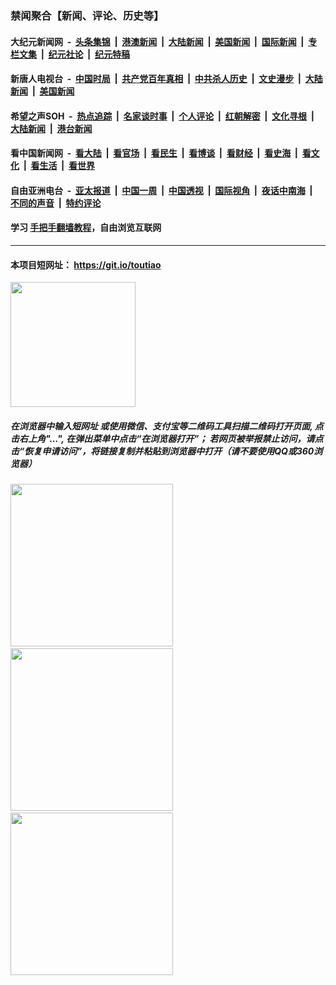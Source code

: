 ### 禁闻聚合【新闻、评论、历史等】

#### 大纪元新闻网 &nbsp;-&nbsp; [头条集锦](indexes/E头条集锦.md?t=03150232) &nbsp;|&nbsp; [港澳新闻](indexes/E港澳新闻.md?t=03150232)  &nbsp;|&nbsp; [大陆新闻](indexes/E大陆新闻.md?t=03150232) &nbsp;|&nbsp; [美国新闻](indexes/E美国新闻.md?t=03150232) &nbsp;|&nbsp; [国际新闻](indexes/E国际新闻.md?t=03150232) &nbsp;|&nbsp; [专栏文集](indexes/E专栏文集.md?t=03150232) &nbsp;|&nbsp; [纪元社论](indexes/E纪元社论.md?t=03150232) &nbsp;|&nbsp; [纪元特稿](indexes/E纪元特稿.md?t=03150232) 

#### 新唐人电视台 &nbsp;-&nbsp; [中国时局](indexes/N中国时局.md?t=03150232) &nbsp;|&nbsp; [共产党百年真相](indexes/N共产党百年真相.md?t=03150232) &nbsp;|&nbsp; [中共杀人历史](indexes/N中共杀人历史.md?t=03150232) &nbsp;|&nbsp; [文史漫步](indexes/N文史漫步.md?t=03150232) &nbsp;|&nbsp; [大陆新闻](indexes/N大陆新闻.md?t=03150232) &nbsp;|&nbsp; [美国新闻](indexes/N美国新闻.md?t=03150232)

#### 希望之声SOH &nbsp;-&nbsp; [热点追踪](indexes/H热点追踪.md?t=03150232) &nbsp;|&nbsp; [名家谈时事](indexes/H名家谈时事.md?t=03150232) &nbsp;|&nbsp; [个人评论](indexes/H个人评论.md?t=03150232)  &nbsp;|&nbsp; [红朝解密](indexes/H红朝解密.md?t=03150232) &nbsp;|&nbsp; [文化寻根](indexes/H文化寻根.md?t=03150232) &nbsp;|&nbsp; [大陆新闻](indexes/H大陆新闻.md?t=03150232) &nbsp;|&nbsp; [港台新闻](indexes/H港台新闻.md?t=03150232)

#### 看中国新闻网 &nbsp;-&nbsp; [看大陆](indexes/S看大陆.md?t=03150232) &nbsp;|&nbsp; [看官场](indexes/S看官场.md?t=03150232) &nbsp;|&nbsp; [看民生](indexes/S看民生.md?t=03150232)  &nbsp;|&nbsp; [看博谈](indexes/S看博谈.md?t=03150232) &nbsp;|&nbsp; [看财经](indexes/S看财经.md?t=03150232) &nbsp;|&nbsp; [看史海](indexes/S看史海.md?t=03150232) &nbsp;|&nbsp; [看文化](indexes/S看文化.md?t=03150232) &nbsp;|&nbsp; [看生活](indexes/S看生活.md?t=03150232) &nbsp;|&nbsp; [看世界](indexes/S看世界.md?t=03150232)

#### 自由亚洲电台 &nbsp;-&nbsp; [亚太报道](indexes/R亚太报道.md?t=03150232) &nbsp;|&nbsp; [中国一周](indexes/R中国一周.md?t=03150232) &nbsp;|&nbsp; [中国透视](indexes/R中国透视.md?t=03150232)  &nbsp;|&nbsp; [国际视角](indexes/R国际视角.md?t=03150232) &nbsp;|&nbsp; [夜话中南海](indexes/R夜话中南海.md?t=03150232) &nbsp;|&nbsp; [不同的声音](indexes/R不同的声音.md?t=03150232) &nbsp;|&nbsp; [特约评论](indexes/R特约评论.md?t=03150232)

#### 学习 [手把手翻墙教程](https://github.com/gfw-breaker/guides/wiki)，自由浏览互联网

----

#### 本项目短网址： https://git.io/toutiao
<img src="https://raw.githubusercontent.com/gfw-breaker/banned-news/master/scripts/img/qr.png" width="200px"/>  

##### 在浏览器中输入短网址 或使用微信、支付宝等二维码工具扫描二维码打开页面, 点击右上角"...", 在弹出菜单中点击“在浏览器打开”； 若网页被举报禁止访问，请点击“恢复申请访问”，将链接复制并粘贴到浏览器中打开（请不要使用QQ或360浏览器）

<img src="https://raw.githubusercontent.com/gfw-breaker/banned-news/master/scripts/img/1.png" width="260px"/> &nbsp; <img src="https://raw.githubusercontent.com/gfw-breaker/banned-news/master/scripts/img/2.png" width="260px"/> &nbsp; <img src="https://raw.githubusercontent.com/gfw-breaker/banned-news/master/scripts/img/3.png" width="260px"/>

